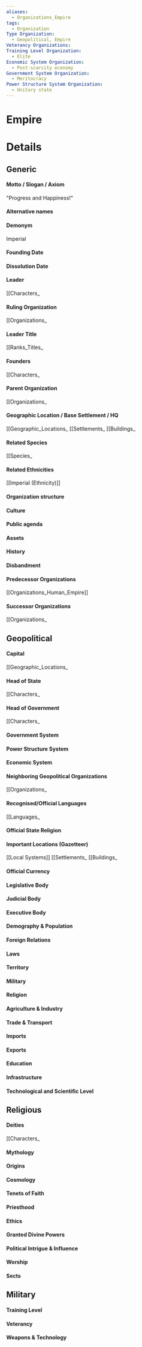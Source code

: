```yaml
---
aliases:
  - Organizations_Empire
tags:
  - Organization
Type Organization:
  - Geopolitical, Empire
Veterancy Organizations: 
Training Level Organization:
  - Elite
Economic System Organization:
  - Post-scarcity economy
Government System Organization:
  - Meritocracy
Power Structure System Organization:
  - Unitary state
---
```

# Empire


# Details

## Generic
#### Motto / Slogan / Axiom
"Progress and Happiness!"
#### Alternative names
#### Demonym
Imperial
#### Founding Date
#### Dissolution Date
#### Leader
[[Characters_
#### Ruling Organization
[[Organizations_
#### Leader Title
[[Ranks_Titles_
#### Founders
[[Characters_
#### Parent Organization
[[Organizations_
#### Geographic Location / Base Settlement / HQ
[[Geographic_Locations_
[[Settlements_
[[Buildings_
#### Related Species
[[Species_
#### Related Ethnicities
[[Imperial (Ethnicity)]]
#### Organization structure
#### Culture
#### Public agenda
#### Assets
#### History
#### Disbandment
#### Predecessor Organizations
[[Organizations_Human_Empire]]
#### Successor Organizations
[[Organizations_
## Geopolitical
#### Capital
[[Geographic_Locations_
#### Head of State
[[Characters_
#### Head of Government
[[Characters_
#### Government System
#### Power Structure System
#### Economic System
#### Neighboring Geopolitical Organizations
[[Organizations_
#### Recognised/Official Languages
[[Languages_
#### Official State Religion
#### Important Locations (Gazetteer)
[[Local Systems]]
[[Settlements_
[[Buildings_
#### Official Currency
#### Legislative Body
#### Judicial Body
#### Executive Body
#### Demography & Population
#### Foreign Relations
#### Laws
#### Territory
#### Military
#### Religion
#### Agriculture & Industry
#### Trade & Transport
#### Imports
#### Exports
#### Education
#### Infrastructure
#### Technological and Scientific Level
## Religious
#### Deities
[[Characters_
#### Mythology
#### Origins
#### Cosmology
#### Tenets of Faith
#### Priesthood
#### Ethics
#### Granted Divine Powers
#### Political Intrigue & Influence
#### Worship
#### Sects
## Military
#### Training Level
#### Veterancy
#### Weapons & Technology

